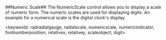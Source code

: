 ##Numeric Scale##
The NumericScale control allows you to display a scale of numeric form. The numeric scales are used for displaying digits. An example for a numerical scale is the digital clock's display.

<keywords: radradialgauge, radialscale, numericscale, numericindicator, fontnumberposition, relativex, relativey, scaleobject, digit>

